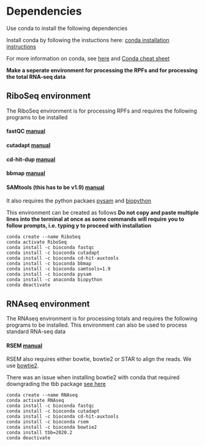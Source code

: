 # Dependencies
Use conda to install the following dependencies

Install conda by following the instuctions here:
[conda installation instructions](https://conda.io/projects/conda/en/latest/user-guide/install/linux.html)

For more information on conda, see [here](https://towardsdatascience.com/getting-started-with-python-environments-using-conda-32e9f2779307) and [Conda cheat sheet](https://docs.conda.io/projects/conda/en/4.6.0/_downloads/52a95608c49671267e40c689e0bc00ca/conda-cheatsheet.pdf)

**Make a seperate environment for processing the RPFs and for processing the total RNA-seq data**

## RiboSeq environment
The RiboSeq environment is for processing RPFs and requires the following programs to be installed
#### fastQC [manual](https://www.bioinformatics.babraham.ac.uk/projects/fastqc/)
#### cutadapt [manual](https://cutadapt.readthedocs.io/en/stable/guide.html)
#### cd-hit-dup [manual](https://github.com/weizhongli/cdhit/wiki/3.-User's-Guide#cdhitdup)
#### bbmap [manual](https://jgi.doe.gov/data-and-tools/bbtools/bb-tools-user-guide/bbmap-guide/)
#### SAMtools (this has to be v1.9) [manual](http://www.htslib.org/doc/samtools.html)

It also requires the python packaes [pysam](https://github.com/pysam-developers/pysam) and [biopython](https://biopython.org/)

This environment can be created as follows
**Do not copy and paste multiple lines into the terminal at once as some commands will require you to follow prompts, i.e. typing y to proceed with installation**

```console
conda create --name RiboSeq
conda activate RiboSeq
conda install -c bioconda fastqc
conda install -c bioconda cutadapt
conda install -c bioconda cd-hit-auxtools
conda install -c bioconda bbmap
conda install -c bioconda samtools=1.9
conda install -c bioconda pysam
conda install -c anaconda biopython
conda deactivate
```

## RNAseq environment
The RNAseq environment is for processing totals and requires the following programs to be installed. This environment can also be used to process standard RNA-seq data
#### RSEM [manual](https://deweylab.github.io/RSEM/README.html)
RSEM also requires either bowtie, bowtie2 or STAR to align the reads. We use [bowtie2](http://bowtie-bio.sourceforge.net/bowtie2/manual.shtml).

There was an issue when installing bowtie2 with conda that required downgrading the tbb package [see here](https://www.biostars.org/p/494922/)
```console
conda create --name RNAseq
conda activate RNAseq
conda install -c bioconda fastqc
conda install -c bioconda cutadapt
conda install -c bioconda cd-hit-auxtools
conda install -c bioconda rsem
conda install -c bioconda bowtie2
conda install tbb=2020.2
conda deactivate
```




